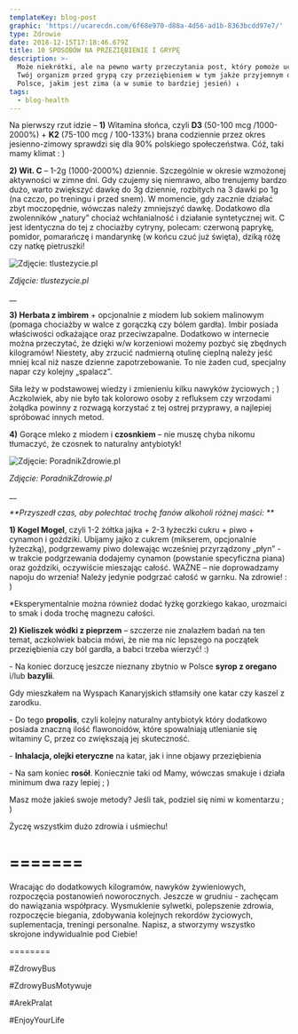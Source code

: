 ```yaml
---
templateKey: blog-post
graphic: 'https://ucarecdn.com/6f68e970-d88a-4d56-ad1b-8363bcdd97e7/'
type: Zdrowie
date: 2018-12-15T17:18:46.679Z
title: 10 SPOSOBÓW NA PRZEZIĘBIENIE I GRYPĘ
description: >-
  Może niekrótki, ale na pewno warty przeczytania post, który pomoże uchronić
  Twój organizm przed grypą czy przeziębieniem w tym jakże przyjemnym okresie w
  Polsce, jakim jest zima (a w sumie to bardziej jesień) ↓
tags:
  - blog-health
---
```

Na pierwszy rzut idzie –  **1)** Witamina słońca, czyli **D3** (50-100 mcg /1000-2000%) + **K2** (75-100 mcg / 100-133%) brana codziennie przez okres jesienno-zimowy sprawdzi się dla 90% polskiego społeczeństwa. Cóż, taki mamy klimat : )

**2) Wit. C** – 1-2g (1000-2000%) dziennie. Szczególnie w okresie wzmożonej aktywności w zimne dni. Gdy czujemy się niemrawo, albo trenujemy bardzo dużo, warto zwiększyć dawkę do 3g dziennie, rozbitych na 3 dawki po 1g (na czczo, po treningu i przed snem). W momencie, gdy zacznie działać zbyt moczopędnie, wówczas należy zmniejszyć dawkę. Dodatkowo dla zwolenników „natury” chociaż wchłanialność i działanie syntetycznej wit. C jest identyczna do tej z chociażby cytryny, polecam: czerwoną paprykę, pomidor, pomarańczę i mandarynkę (w końcu czuć już święta), dziką różę czy natkę pietruszki! 

![Zdjęcie: tlustezycie.pl](https://ucarecdn.com/c1bbc6b8-ae46-4209-bf5c-2ed078adab85/)

_Zdjęcie: tlustezycie.pl_

__

**3) Herbata z imbirem** + opcjonalnie z miodem lub sokiem malinowym (pomaga chociażby w walce z gorączką czy bólem gardła). Imbir posiada właściwości odkażające oraz przeciwzapalne. Dodatkowo w internecie można przeczytać, że dzięki w/w korzeniowi możemy pozbyć się zbędnych kilogramów! Niestety, aby zrzucić nadmierną otulinę cieplną należy jeść mniej kcal niż nasze dzienne zapotrzebowanie. To nie żaden cud, specjalny napar czy kolejny „spalacz”.

Siła leży w podstawowej wiedzy i zmienieniu kilku nawyków życiowych ; ) Aczkolwiek, aby nie było tak kolorowo osoby z refluksem czy wrzodami żołądka powinny z rozwagą korzystać z tej ostrej przyprawy, a najlepiej spróbować innych metod.

**4)** Gorące mleko z miodem i **czosnkiem** – nie muszę chyba nikomu tłumaczyć, że czosnek to naturalny antybiotyk! 

![Zdjęcie: PoradnikZdrowie.pl](https://ucarecdn.com/55ee5d07-32f6-4216-9e93-34eb86927658/)

_Zdjęcie: PoradnikZdrowie.pl_

__

_**Przyszedł czas, aby połechtać trochę fanów alkoholi różnej maści:**_



**1) Kogel Mogel**, czyli 1-2 żółtka jajka + 2-3 łyżeczki cukru + piwo + cynamon i goździki. Ubijamy jajko z cukrem (mikserem, opcjonalnie łyżeczką), podgrzewamy piwo dolewając wcześniej przyrządzony „płyn” - w trakcie podgrzewania dodajemy cynamon (powstanie specyficzna piana) oraz goździki, oczywiście mieszając całość. WAŻNE – nie doprowadzamy napoju do wrzenia! Należy jedynie podgrzać całość w garnku. Na zdrowie! : )

\*Eksperymentalnie można również dodać łyżkę gorzkiego kakao, urozmaici to smak i doda trochę magnezu całości. 

**2) Kieliszek wódki z pieprzem** – szczerze nie znalazłem badań na ten temat, aczkolwiek babcia mówi, że nie ma nic lepszego na początek przeziębienia czy ból gardła, a babci trzeba wierzyć! :)



\- Na koniec dorzucę jeszcze nieznany zbytnio w Polsce **syrop z oregano** i/lub **bazylii**. 

Gdy mieszkałem na Wyspach Kanaryjskich stłamsiły one katar czy kaszel z zarodku. 

\- Do tego **propolis**, czyli kolejny naturalny antybiotyk który dodatkowo posiada znaczną ilość flawonoidów, które spowalniają utlenianie się witaminy C, przez co zwiększają jej skuteczność. 

\- **Inhalacja, olejki eteryczne** na katar, jak i inne objawy przeziębienia

\- Na sam koniec **rosół**. Koniecznie taki od Mamy, wówczas smakuje i działa minimum dwa razy lepiej ; )



Masz może jakieś swoje metody? Jeśli tak, podziel się nimi w komentarzu ; )



Życzę wszystkim dużo zdrowia i uśmiechu! 



\========

Wracając do dodatkowych kilogramów, nawyków żywieniowych, rozpoczęcia postanowień noworocznych. Jeszcze w grudniu - zachęcam do nawiązania współpracy. Wysmuklenie sylwetki, polepszenie zdrowia, rozpoczęcie biegania, zdobywania kolejnych rekordów życiowych, suplementacja, treningi personalne. Napisz, a stworzymy wszystko skrojone indywidualnie pod Ciebie!

\========

\#ZdrowyBus

\#ZdrowyBusMotywuje

\#ArekPralat

\#EnjoyYourLife
